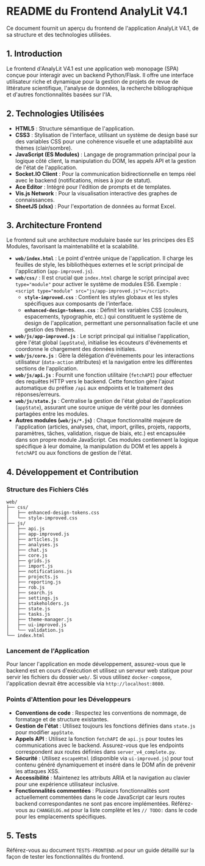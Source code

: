 # README du Frontend AnalyLit V4.1

Ce document fournit un aperçu du frontend de l'application AnalyLit V4.1, de sa structure et des technologies utilisées.

## 1. Introduction

Le frontend d'AnalyLit V4.1 est une application web monopage (SPA) conçue pour interagir avec un backend Python/Flask. Il offre une interface utilisateur riche et dynamique pour la gestion de projets de revue de littérature scientifique, l'analyse de données, la recherche bibliographique et d'autres fonctionnalités basées sur l'IA.

## 2. Technologies Utilisées

- **HTML5** : Structure sémantique de l'application.
- **CSS3** : Stylisation de l'interface, utilisant un système de design basé sur des variables CSS pour une cohérence visuelle et une adaptabilité aux thèmes (clair/sombre).
- **JavaScript (ES Modules)** : Langage de programmation principal pour la logique côté client, la manipulation du DOM, les appels API et la gestion de l'état de l'application.
- **Socket.IO Client** : Pour la communication bidirectionnelle en temps réel avec le backend (notifications, mises à jour de statut).
- **Ace Editor** : Intégré pour l'édition de prompts et de templates.
- **Vis.js Network** : Pour la visualisation interactive des graphes de connaissances.
- **SheetJS (xlsx)** : Pour l'exportation de données au format Excel.

## 3. Architecture Frontend

Le frontend suit une architecture modulaire basée sur les principes des ES Modules, favorisant la maintenabilité et la scalabilité.

- **`web/index.html`** : Le point d'entrée unique de l'application. Il charge les feuilles de style, les bibliothèques externes et le script principal de l'application (`app-improved.js`).
- **`web/css/`** : Il est crucial que `index.html` charge le script principal avec `type="module"` pour activer le système de modules ES6. Exemple : `<script type="module" src="js/app-improved.js"></script>`.
    - **`style-improved.css`** : Contient les styles globaux et les styles spécifiques aux composants de l'interface.
    - **`enhanced-design-tokens.css`** : Définit les variables CSS (couleurs, espacements, typographie, etc.) qui constituent le système de design de l'application, permettant une personnalisation facile et une gestion des thèmes.
- **`web/js/app-improved.js`** : Le script principal qui initialise l'application, gère l'état global (`appState`), initialise les écouteurs d'événements et coordonne le chargement des données initiales.
- **`web/js/core.js`** : Gère la délégation d'événements pour les interactions utilisateur (`data-action` attributes) et la navigation entre les différentes sections de l'application.
- **`web/js/api.js`** : Fournit une fonction utilitaire (`fetchAPI`) pour effectuer des requêtes HTTP vers le backend. Cette fonction gère l'ajout automatique du préfixe `/api` aux endpoints et le traitement des réponses/erreurs.
- **`web/js/state.js`** : Centralise la gestion de l'état global de l'application (`appState`), assurant une source unique de vérité pour les données partagées entre les modules.
- **Autres modules (`web/js/*.js`)** : Chaque fonctionnalité majeure de l'application (articles, analyses, chat, import, grilles, projets, rapports, paramètres, tâches, validation, risque de biais, etc.) est encapsulée dans son propre module JavaScript. Ces modules contiennent la logique spécifique à leur domaine, la manipulation du DOM et les appels à `fetchAPI` ou aux fonctions de gestion de l'état.

## 4. Développement et Contribution

### Structure des Fichiers Clés

```
web/
├── css/
│   ├── enhanced-design-tokens.css
│   └── style-improved.css
├── js/
│   ├── api.js
│   ├── app-improved.js
│   ├── articles.js
│   ├── analyses.js
│   ├── chat.js
│   ├── core.js
│   ├── grids.js
│   ├── import.js
│   ├── notifications.js
│   ├── projects.js
│   ├── reporting.js
│   ├── rob.js
│   ├── search.js
│   ├── settings.js
│   ├── stakeholders.js
│   ├── state.js
│   ├── tasks.js
│   ├── theme-manager.js
│   ├── ui-improved.js
│   └── validation.js
└── index.html
```

### Lancement de l'Application

Pour lancer l'application en mode développement, assurez-vous que le backend est en cours d'exécution et utilisez un serveur web statique pour servir les fichiers du dossier `web/`. Si vous utilisez `docker-compose`, l'application devrait être accessible via `http://localhost:8080`.

### Points d'Attention pour les Développeurs

- **Conventions de code** : Respectez les conventions de nommage, de formatage et de structure existantes.
- **Gestion de l'état** : Utilisez toujours les fonctions définies dans `state.js` pour modifier `appState`.
- **Appels API** : Utilisez la fonction `fetchAPI` de `api.js` pour toutes les communications avec le backend. Assurez-vous que les endpoints correspondent aux routes définies dans `server_v4_complete.py`.
- **Sécurité** : Utilisez `escapeHtml` (disponible via `ui-improved.js`) pour tout contenu généré dynamiquement et inséré dans le DOM afin de prévenir les attaques XSS.
- **Accessibilité** : Maintenez les attributs ARIA et la navigation au clavier pour une expérience utilisateur inclusive.
- **Fonctionnalités commentées** : Plusieurs fonctionnalités sont actuellement commentées dans le code JavaScript car leurs routes backend correspondantes ne sont pas encore implémentées. Référez-vous au `CHANGELOG.md` pour la liste complète et les `// TODO:` dans le code pour les emplacements spécifiques.

## 5. Tests

Référez-vous au document `TESTS-FRONTEND.md` pour un guide détaillé sur la façon de tester les fonctionnalités du frontend.
